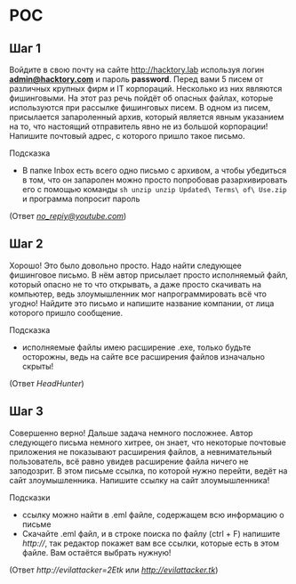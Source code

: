 # POC

## Шаг 1
Войдите в свою почту на сайте http://hacktory.lab используя логин **admin@hacktory.com** и пароль **password**. Перед вами 5 писем от различных крупных фирм и IT корпораций. Несколько из них являются фишинговыми. На этот раз речь пойдёт об опасных файлах, которые используются при рассылке фишинговых писем.
В одном из писем, присылается запароленный архив, который является явным указанием на то, что настоящий отправитель явно не из большой корпорации!
Напишите почтовый адрес, с которого пришло такое письмо.

Подсказка 
- В папке Inbox есть всего одно письмо с архивом, а чтобы убедиться в том, что он запаролен можно просто попробовав разархивировать его с помощью команды ```sh unzip unzip Updated\ Terms\ of\ Use.zip``` и программа попросит пароль

(Ответ *no_repiy@youtube.com*)

## Шаг 2
Хорошо! Это было довольно просто. Надо найти следующее фишинговое письмо.
В нём автор присылает просто исполняемый файл, который опасно не то что открывать, а даже просто скачивать на компьютер, ведь злоумышленник мог напрограммировать всё что угодно!
Найдите это письмо и напишите название компании, от лица которого пришло сообщение.

Подсказка 
- исполняемые файлы имею расширение .exe, только будьте осторожны, ведь на сайте все расширения файлов изначально скрыты!

(Ответ *HeadHunter*)

## Шаг 3

Совершенно верно! Дальше задача немного посложнее. Автор следующего письма немного хитрее, он знает, что некоторые почтовые приложения не показывают расширения файлов, а невнимательный пользователь, всё равно увидев расширение файла ничего не заподозрит. В этом письме ссылка, по которой нужно перейти, ведёт на сайт злоумышленника. Напишите ссылку на сайт злоумышленника!

Подсказки
- ссылку можно найти в .eml файле, содержащем всю информацию о письме
- Скачайте .eml файл, и в строке поиска по файлу (ctrl + F) напишите *http://*, так редактор покажет вам все ссылки, которые есть в этом файле. Вам остаётся выбрать нужную! 

(Ответ *http://evilattacker=2Etk* или *http://evilattacker.tk*)


